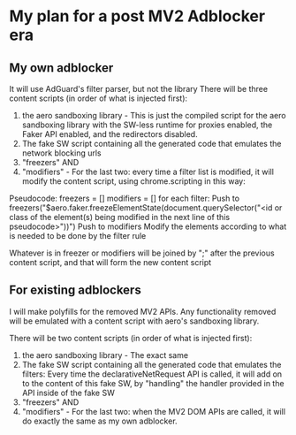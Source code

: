 # My plan for a post MV2 Adblocker era

## My own adblocker

It will use AdGuard's filter parser, but not the library
There will be three content scripts (in order of what is injected first):

1. the aero sandboxing library - This is just the compiled script for the aero sandboxing library with the SW-less runtime for proxies enabled, the Faker API enabled, and the redirectors disabled.
2. The fake SW script containing all the generated code that emulates the network blocking urls
3. "freezers" AND
4. "modifiers" - For the last two: every time a filter list is modified, it will modify the content script, using chrome.scripting in this way:

Pseudocode:
freezers = []
modifiers = []
for each filter:
Push to freezers("$aero.faker.freezeElementState(document.querySelector("<id or class of the element(s) being modified in the next line of this pseudocode>"))")
Push to modifiers Modify the elements according to what is needed to be done by the filter rule

Whatever is in freezer or modifiers will be joined by ";" after the previous content script, and that will form the new content script

## For existing adblockers

I will make polyfills for the removed MV2 APIs. Any functionality removed will be emulated with a content script with aero's sandboxing library.

There will be two content scripts (in order of what is injected first):

1. the aero sandboxing library - The exact same
2. The fake SW script containing all the generated code that emulates the filters: Every time the declarativeNetRequest API is called, it will add on to the content of this fake SW, by "handling" the handler provided in the API inside of the fake SW
3. "freezers" AND
4. "modifiers" - For the last two: when the MV2 DOM APIs are called, it will do exactly the same as my own adblocker.
